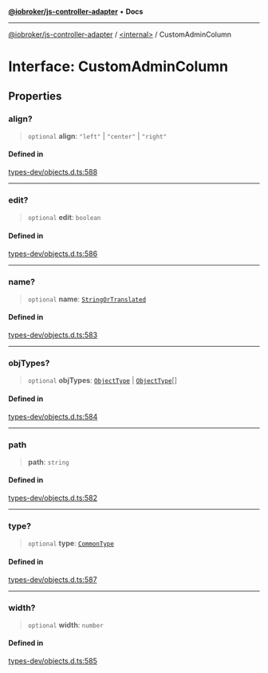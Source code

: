 [**@iobroker/js-controller-adapter**](../../README.md) • **Docs**

***

[@iobroker/js-controller-adapter](../../globals.md) / [\<internal\>](../README.md) / CustomAdminColumn

# Interface: CustomAdminColumn

## Properties

### align?

> `optional` **align**: `"left"` \| `"center"` \| `"right"`

#### Defined in

[types-dev/objects.d.ts:588](https://github.com/ioBroker/ioBroker.js-controller/blob/b499d83cda369ad8a77cd1584bbda2b5b44bf993/packages/types-dev/objects.d.ts#L588)

***

### edit?

> `optional` **edit**: `boolean`

#### Defined in

[types-dev/objects.d.ts:586](https://github.com/ioBroker/ioBroker.js-controller/blob/b499d83cda369ad8a77cd1584bbda2b5b44bf993/packages/types-dev/objects.d.ts#L586)

***

### name?

> `optional` **name**: [`StringOrTranslated`](../type-aliases/StringOrTranslated.md)

#### Defined in

[types-dev/objects.d.ts:583](https://github.com/ioBroker/ioBroker.js-controller/blob/b499d83cda369ad8a77cd1584bbda2b5b44bf993/packages/types-dev/objects.d.ts#L583)

***

### objTypes?

> `optional` **objTypes**: [`ObjectType`](../type-aliases/ObjectType.md) \| [`ObjectType`](../type-aliases/ObjectType.md)[]

#### Defined in

[types-dev/objects.d.ts:584](https://github.com/ioBroker/ioBroker.js-controller/blob/b499d83cda369ad8a77cd1584bbda2b5b44bf993/packages/types-dev/objects.d.ts#L584)

***

### path

> **path**: `string`

#### Defined in

[types-dev/objects.d.ts:582](https://github.com/ioBroker/ioBroker.js-controller/blob/b499d83cda369ad8a77cd1584bbda2b5b44bf993/packages/types-dev/objects.d.ts#L582)

***

### type?

> `optional` **type**: [`CommonType`](../type-aliases/CommonType.md)

#### Defined in

[types-dev/objects.d.ts:587](https://github.com/ioBroker/ioBroker.js-controller/blob/b499d83cda369ad8a77cd1584bbda2b5b44bf993/packages/types-dev/objects.d.ts#L587)

***

### width?

> `optional` **width**: `number`

#### Defined in

[types-dev/objects.d.ts:585](https://github.com/ioBroker/ioBroker.js-controller/blob/b499d83cda369ad8a77cd1584bbda2b5b44bf993/packages/types-dev/objects.d.ts#L585)
